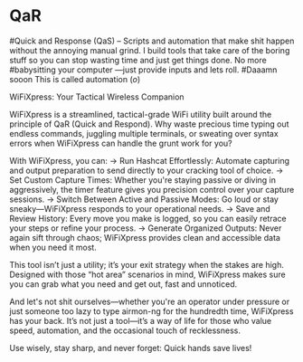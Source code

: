 # QaR
#Quick and Response (QaS) – Scripts and automation that make shit happen without the annoying manual grind. I build tools that take care of the boring stuff so you can stop wasting time and just get things done. No more #babysitting your computer —just provide inputs and lets roll.
#Daaamn sooon This is called automation (*o*)

WiFiXpress: Your Tactical Wireless Companion

WiFiXpress is a streamlined, tactical-grade WiFi utility built around the principle of QaR (Quick and Respond). Why waste precious time typing out endless commands, juggling multiple terminals, or sweating over syntax  errors when WiFiXpress can handle the grunt work for you?

With WiFiXpress, you can:
  -> Run Hashcat Effortlessly: Automate capturing and output preparation to send directly to your cracking tool of choice.
  -> Set Custom Capture Times: Whether you're staying passive or diving in aggressively, the timer feature gives you precision control over your capture sessions.
  -> Switch Between Active and Passive Modes: Go loud or stay sneaky—WiFiXpress responds to your operational needs.
  -> Save and Review History: Every move you make is logged, so you can easily retrace your steps or refine your process.
  -> Generate Organized Outputs: Never again sift through chaos; WiFiXpress provides clean and accessible data when you need it most.

This tool isn’t just a utility; it’s your exit strategy when the stakes are high. Designed with those “hot area” scenarios in mind, WiFiXpress makes sure you can grab what you need and get out, fast and unnoticed.

And let's not shit ourselves—whether you're an operator under pressure or just someone too lazy to type airmon-ng for the hundredth time, WiFiXpress has your back. It’s not just a tool—it’s a way of life for those who value speed, automation, and the occasional touch of recklessness.

Use wisely, stay sharp, and never forget: Quick hands save lives!
